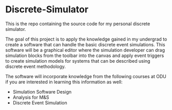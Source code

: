 # Discrete-Simulator
This is the repo containing the source code for my personal discrete simulator.

The goal of this project is to apply the knowledge gained in my undergrad to create a software that can handle the basic discrete event simulations.
This software will be a graphical editor where the simulation developer can drag simulation blocks from the toolbar into the canvas and apply event triggers to create simulation models for systems that can be described using discrete event methodology.

The software will incorporate knowledge from the following courses at ODU if you are interested in learning this information as well:
  - Simulation Software Design
  - Analysis for M&S
  - Discrete Event Simulation
